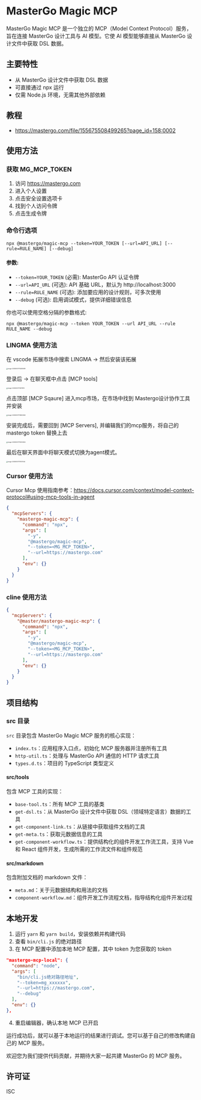 # MasterGo Magic MCP

MasterGo Magic MCP 是一个独立的 MCP（Model Context Protocol）服务，旨在连接 MasterGo 设计工具与 AI 模型。它使 AI 模型能够直接从 MasterGo 设计文件中获取 DSL 数据。

## 主要特性

- 从 MasterGo 设计文件中获取 DSL 数据
- 可直接通过 npx 运行
- 仅需 Node.js 环境，无需其他外部依赖

## 教程

- https://mastergo.com/file/155675508499265?page_id=158:0002

## 使用方法

### 获取 MG_MCP_TOKEN

1. 访问 https://mastergo.com
2. 进入个人设置
3. 点击安全设置选项卡
4. 找到个人访问令牌
5. 点击生成令牌

### 命令行选项

```
npx @mastergo/magic-mcp --token=YOUR_TOKEN [--url=API_URL] [--rule=RULE_NAME] [--debug]
```

#### 参数:

- `--token=YOUR_TOKEN` (必需): MasterGo API 认证令牌
- `--url=API_URL` (可选): API 基础 URL，默认为 http://localhost:3000
- `--rule=RULE_NAME` (可选): 添加要应用的设计规则，可多次使用
- `--debug` (可选): 启用调试模式，提供详细错误信息

你也可以使用空格分隔的参数格式:

```
npx @mastergo/magic-mcp --token YOUR_TOKEN --url API_URL --rule RULE_NAME --debug
```

### LINGMA 使用方法

在 vscode 拓展市场中搜索 LINGMA -> 然后安装该拓展

<img src="https://github.com/mastergo-design/mastergo-magic-mcp/blob/feat_lingma/images/image-20250507174245589.png" alt="image-20250507174245589" style="zoom:25%;" />

登录后 -> 在聊天框中点击 [MCP tools]

<img src="https://github.com/mastergo-design/mastergo-magic-mcp/blob/feat_lingma/images/image-20250507174511910.png" alt="image-20250507174511910" style="zoom:25%;" />

点击顶部 [MCP Sqaure] 进入mcp市场，在市场中找到 Mastergo设计协作工具并安装

<img src="https://github.com/mastergo-design/mastergo-magic-mcp/blob/feat_lingma/images/image-20250507174840456.png" alt="image-20250507174840456" style="zoom:25%;" />

安装完成后，需要回到 [MCP Servers], 并编辑我们的mcp服务，将自己的mastergo token 替换上去

<img src="https://github.com/mastergo-design/mastergo-magic-mcp/blob/feat_lingma/images/image-20250507175005364.png" alt="image-20250507175005364" style="zoom:25%;" />

最后在聊天界面中将聊天模式切换为agent模式。

<img src="https://github.com/mastergo-design/mastergo-magic-mcp/blob/feat_lingma/images/image-20250507175107044.png" alt="image-20250507175107044" style="zoom:25%;" />

### Cursor 使用方法

Cursor Mcp 使用指南参考：https://docs.cursor.com/context/model-context-protocol#using-mcp-tools-in-agent

```json
{
  "mcpServers": {
    "mastergo-magic-mcp": {
      "command": "npx",
      "args": [
        "-y",
        "@mastergo/magic-mcp",
        "--token=<MG_MCP_TOKEN>",
        "--url=https://mastergo.com"
      ],
      "env": {}
    }
  }
}
```

### cline 使用方法

```json
{
  "mcpServers": {
    "@master/mastergo-magic-mcp": {
      "command": "npx",
      "args": [
        "-y",
        "@mastergo/magic-mcp",
        "--token=<MG_MCP_TOKEN>",
        "--url=https://mastergo.com"
      ],
      "env": {}
    }
  }
}
```

## 项目结构

### src 目录

`src` 目录包含 MasterGo Magic MCP 服务的核心实现：

- `index.ts`：应用程序入口点，初始化 MCP 服务器并注册所有工具
- `http-util.ts`：处理与 MasterGo API 通信的 HTTP 请求工具
- `types.d.ts`：项目的 TypeScript 类型定义

#### src/tools

包含 MCP 工具的实现：

- `base-tool.ts`：所有 MCP 工具的基类
- `get-dsl.ts`：从 MasterGo 设计文件中获取 DSL（领域特定语言）数据的工具
- `get-component-link.ts`：从链接中获取组件文档的工具
- `get-meta.ts`：获取元数据信息的工具
- `get-component-workflow.ts`：提供结构化的组件开发工作流工具，支持 Vue 和 React 组件开发，生成所需的工作流文件和组件规范

#### src/markdown

包含附加文档的 markdown 文件：

- `meta.md`：关于元数据结构和用法的文档
- `component-workflow.md`：组件开发工作流程文档，指导结构化组件开发过程

## 本地开发

1. 运行 `yarn` 和 `yarn build`，安装依赖并构建代码
2. 查看 `bin/cli.js` 的绝对路径
3. 在 MCP 配置中添加本地 MCP 配置，其中 token 为您获取的 token

```json
"mastergo-mcp-local": {
  "command": "node",
  "args": [
    "bin/cli.js绝对路径地址",
    "--token=mg_xxxxxx",
    "--url=https://mastergo.com",
    "--debug"
  ],
  "env": {}
},
```

4. 重启编辑器，确认本地 MCP 已开启

运行成功后，就可以基于本地运行的结果进行调试。您可以基于自己的修改构建自己的 MCP 服务。

欢迎您为我们提供代码贡献，并期待大家一起共建 MasterGo 的 MCP 服务。

## 许可证

ISC
